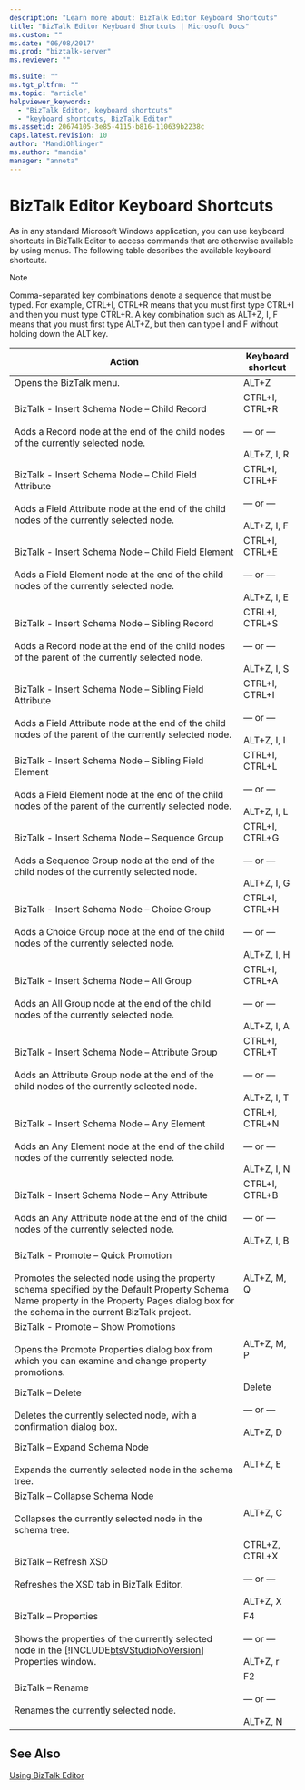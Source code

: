 ```yaml
---
description: "Learn more about: BizTalk Editor Keyboard Shortcuts"
title: "BizTalk Editor Keyboard Shortcuts | Microsoft Docs"
ms.custom: ""
ms.date: "06/08/2017"
ms.prod: "biztalk-server"
ms.reviewer: ""

ms.suite: ""
ms.tgt_pltfrm: ""
ms.topic: "article"
helpviewer_keywords: 
  - "BizTalk Editor, keyboard shortcuts"
  - "keyboard shortcuts, BizTalk Editor"
ms.assetid: 20674105-3e85-4115-b816-110639b2238c
caps.latest.revision: 10
author: "MandiOhlinger"
ms.author: "mandia"
manager: "anneta"
---
```

# BizTalk Editor Keyboard Shortcuts
As in any standard Microsoft Windows application, you can use keyboard shortcuts in BizTalk Editor to access commands that are otherwise available by using menus. The following table describes the available keyboard shortcuts.  
  
> [!NOTE]
>  Comma-separated key combinations denote a sequence that must be typed. For example, CTRL+I, CTRL+R means that you must first type CTRL+I and then you must type CTRL+R. A key combination such as ALT+Z, I, F means that you must first type ALT+Z, but then can type I and F without holding down the ALT key.  
  
|                                                                                                                   Action                                                                                                                    |                     Keyboard shortcut                     |
|---------------------------------------------------------------------------------------------------------------------------------------------------------------------------------------------------------------------------------------------|-----------------------------------------------------------|
|                                                                                                           Opens the BizTalk menu.                                                                                                           |                           ALT+Z                           |
|                                                  BizTalk - Insert Schema Node – Child Record<br /><br /> Adds a Record node at the end of the child nodes of the currently selected node.                                                   | CTRL+I, CTRL+R<br /><br /> — or —<br /><br /> ALT+Z, I, R |
|                                         BizTalk - Insert Schema Node – Child Field Attribute<br /><br /> Adds a Field Attribute node at the end of the child nodes of the currently selected node.                                          | CTRL+I, CTRL+F<br /><br /> — or —<br /><br /> ALT+Z, I, F |
|                                           BizTalk - Insert Schema Node – Child Field Element<br /><br /> Adds a Field Element node at the end of the child nodes of the currently selected node.                                            | CTRL+I, CTRL+E<br /><br /> — or —<br /><br /> ALT+Z, I, E |
|                                          BizTalk - Insert Schema Node – Sibling Record<br /><br /> Adds a Record node at the end of the child nodes of the parent of the currently selected node.                                           | CTRL+I, CTRL+S<br /><br /> — or —<br /><br /> ALT+Z, I, S |
|                                 BizTalk - Insert Schema Node – Sibling Field Attribute<br /><br /> Adds a Field Attribute node at the end of the child nodes of the parent of the currently selected node.                                  | CTRL+I, CTRL+I<br /><br /> — or —<br /><br /> ALT+Z, I, I |
|                                   BizTalk - Insert Schema Node – Sibling Field Element<br /><br /> Adds a Field Element node at the end of the child nodes of the parent of the currently selected node.                                    | CTRL+I, CTRL+L<br /><br /> — or —<br /><br /> ALT+Z, I, L |
|                                             BizTalk - Insert Schema Node – Sequence Group<br /><br /> Adds a Sequence Group node at the end of the child nodes of the currently selected node.                                              | CTRL+I, CTRL+G<br /><br /> — or —<br /><br /> ALT+Z, I, G |
|                                               BizTalk - Insert Schema Node – Choice Group<br /><br /> Adds a Choice Group node at the end of the child nodes of the currently selected node.                                                | CTRL+I, CTRL+H<br /><br /> — or —<br /><br /> ALT+Z, I, H |
|                                                  BizTalk - Insert Schema Node – All Group<br /><br /> Adds an All Group node at the end of the child nodes of the currently selected node.                                                  | CTRL+I, CTRL+A<br /><br /> — or —<br /><br /> ALT+Z, I, A |
|                                            BizTalk - Insert Schema Node – Attribute Group<br /><br /> Adds an Attribute Group node at the end of the child nodes of the currently selected node.                                            | CTRL+I, CTRL+T<br /><br /> — or —<br /><br /> ALT+Z, I, T |
|                                                BizTalk - Insert Schema Node – Any Element<br /><br /> Adds an Any Element node at the end of the child nodes of the currently selected node.                                                | CTRL+I, CTRL+N<br /><br /> — or —<br /><br /> ALT+Z, I, N |
|                                              BizTalk - Insert Schema Node – Any Attribute<br /><br /> Adds an Any Attribute node at the end of the child nodes of the currently selected node.                                              | CTRL+I, CTRL+B<br /><br /> — or —<br /><br /> ALT+Z, I, B |
| BizTalk - Promote – Quick Promotion<br /><br /> Promotes the selected node using the property schema specified by the Default Property Schema Name property in the Property Pages dialog box for the schema in the current BizTalk project. |                        ALT+Z, M, Q                        |
|                                             BizTalk - Promote – Show Promotions<br /><br /> Opens the Promote Properties dialog box from which you can examine and change property promotions.                                              |                        ALT+Z, M, P                        |
|                                                                      BizTalk – Delete<br /><br /> Deletes the currently selected node, with a confirmation dialog box.                                                                      |      Delete<br /><br /> — or —<br /><br /> ALT+Z, D       |
|                                                                      BizTalk – Expand Schema Node<br /><br /> Expands the currently selected node in the schema tree.                                                                       |                         ALT+Z, E                          |
|                                                                    BizTalk – Collapse Schema Node<br /><br /> Collapses the currently selected node in the schema tree.                                                                     |                         ALT+Z, C                          |
|                                                                                 BizTalk – Refresh XSD<br /><br /> Refreshes the XSD tab in BizTalk Editor.                                                                                  |  CTRL+Z, CTRL+X<br /><br /> — or —<br /><br /> ALT+Z, X   |
|                            BizTalk – Properties<br /><br /> Shows the properties of the currently selected node in the [!INCLUDE[btsVStudioNoVersion](../includes/btsvstudionoversion-md.md)] Properties window.                            |        F4<br /><br /> — or —<br /><br /> ALT+Z, r         |
|                                                                                      BizTalk – Rename<br /><br /> Renames the currently selected node.                                                                                      |        F2<br /><br /> — or —<br /><br /> ALT+Z, N         |
  
## See Also  
 [Using BizTalk Editor](../core/using-biztalk-editor.md)
